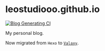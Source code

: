 # leostudiooo.github.io

[![Blog Generating CI](https://github.com/leostudiooo/leostudiooo.github.io/actions/workflows/main.yml/badge.svg)](https://github.com/leostudiooo/leostudiooo.github.io/actions/workflows/main.yml)

My personal blog.

Now migrated from `Hexo` to [`Valaxy`](https://valaxy.site/).